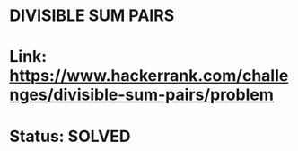 # DIVISIBLE SUM PAIRS
# Link: https://www.hackerrank.com/challenges/divisible-sum-pairs/problem
# Status: SOLVED